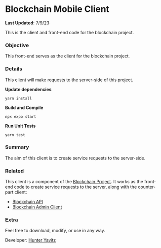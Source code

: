 # Blockchain Mobile Client
**Last Updated:** 7/9/23

This is the client and front-end code for the blockchain project.

### Objective
This front-end serves as the client for the blockchain project.

### Details
This client will make requests to the server-side of this project.

**Update dependencies**
```
yarn install
```

**Build and Compile**
```shell
npx expo start
```

**Run Unit Tests**
```shell
yarn test
```

### Summary
The aim of this client is to create service requests to the server-side.

### Related
This client is a component of the [Blockchain Project](https://github.com/hunteryavitz/blockchain-main).  It works as the front-end code to create service requests to the server, along with the counter-part client:

- [Blockchain API](https://github.com/hunteryavitz/blockchain-api)
- [Blockchain Admin Client](https://github.com/hunteryavitz/blockchain-client-admin)

### Extra
Feel free to download, modify, or use in any way.

Developer: [Hunter Yavitz](mailto:h.yavitz@gmail.com)

